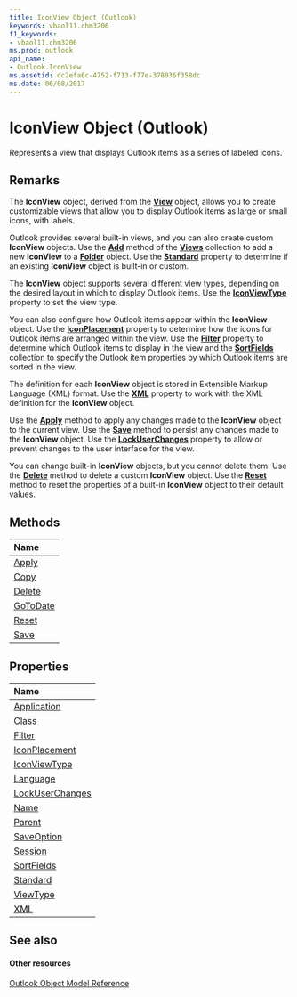 ```yaml
---
title: IconView Object (Outlook)
keywords: vbaol11.chm3206
f1_keywords:
- vbaol11.chm3206
ms.prod: outlook
api_name:
- Outlook.IconView
ms.assetid: dc2efa6c-4752-f713-f77e-378036f358dc
ms.date: 06/08/2017
---
```



# IconView Object (Outlook)

Represents a view that displays Outlook items as a series of labeled icons.


## Remarks

The **IconView** object, derived from the **[View](view-object-outlook.md)** object, allows you to create customizable views that allow you to display Outlook items as large or small icons, with labels.

Outlook provides several built-in views, and you can also create custom **IconView** objects. Use the **[Add](views-add-method-outlook.md)** method of the **[Views](views-object-outlook.md)** collection to add a new **IconView** to a **[Folder](folder-object-outlook.md)** object. Use the **[Standard](iconview-standard-property-outlook.md)** property to determine if an existing **IconView** object is built-in or custom.

The **IconView** object supports several different view types, depending on the desired layout in which to display Outlook items. Use the **[IconViewType](iconview-iconviewtype-property-outlook.md)** property to set the view type.

You can also configure how Outlook items appear within the **IconView** object. Use the **[IconPlacement](iconview-iconplacement-property-outlook.md)** property to determine how the icons for Outlook items are arranged within the view. Use the **[Filter](iconview-filter-property-outlook.md)** property to determine which Outlook items to display in the view and the **[SortFields](iconview-sortfields-property-outlook.md)** collection to specify the Outlook item properties by which Outlook items are sorted in the view.

The definition for each **IconView** object is stored in Extensible Markup Language (XML) format. Use the **[XML](iconview-xml-property-outlook.md)** property to work with the XML definition for the **IconView** object.

Use the **[Apply](iconview-apply-method-outlook.md)** method to apply any changes made to the **IconView** object to the current view. Use the **[Save](iconview-save-method-outlook.md)** method to persist any changes made to the **IconView** object. Use the **[LockUserChanges](iconview-lockuserchanges-property-outlook.md)** property to allow or prevent changes to the user interface for the view.

You can change built-in **IconView** objects, but you cannot delete them. Use the **[Delete](iconview-delete-method-outlook.md)** method to delete a custom **IconView** object. Use the **[Reset](iconview-reset-method-outlook.md)** method to reset the properties of a built-in **IconView** object to their default values.


## Methods



|**Name**|
|:-----|
|[Apply](iconview-apply-method-outlook.md)|
|[Copy](iconview-copy-method-outlook.md)|
|[Delete](iconview-delete-method-outlook.md)|
|[GoToDate](iconview-gotodate-method-outlook.md)|
|[Reset](iconview-reset-method-outlook.md)|
|[Save](iconview-save-method-outlook.md)|

## Properties



|**Name**|
|:-----|
|[Application](iconview-application-property-outlook.md)|
|[Class](iconview-class-property-outlook.md)|
|[Filter](iconview-filter-property-outlook.md)|
|[IconPlacement](iconview-iconplacement-property-outlook.md)|
|[IconViewType](iconview-iconviewtype-property-outlook.md)|
|[Language](iconview-language-property-outlook.md)|
|[LockUserChanges](iconview-lockuserchanges-property-outlook.md)|
|[Name](iconview-name-property-outlook.md)|
|[Parent](iconview-parent-property-outlook.md)|
|[SaveOption](iconview-saveoption-property-outlook.md)|
|[Session](iconview-session-property-outlook.md)|
|[SortFields](iconview-sortfields-property-outlook.md)|
|[Standard](iconview-standard-property-outlook.md)|
|[ViewType](iconview-viewtype-property-outlook.md)|
|[XML](iconview-xml-property-outlook.md)|

## See also


#### Other resources


[Outlook Object Model Reference](http://msdn.microsoft.com/library/73221b13-d8d8-99b8-3394-b95dbbfd5ddc%28Office.15%29.aspx)
